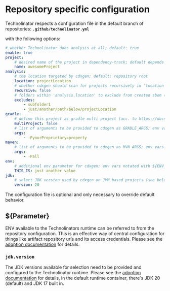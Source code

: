 # Repository specific configuration

Technolinator respects a configuration file in the default branch of repositories:
**`.github/technolinator.yml`**

with the following options:
```yaml
# whether Technolinator does analysis at all; default: true
enable: true
project:
    # desired name of the project in dependency-track; default depends on build system, for maven it's: "groupId:artifactId"
    name: awesomeProject
analysis:
    # the location targeted by cdxgen; default: repository root
    location: projectLocation
    # whether cdxgen should scan for projects recursively in 'location' or only 'location' itself; default: true
    recursive: false
    # folders within 'analysis.location' to exclude from created sbom (e.g. non-production stuff)
    excludes:
        - subfolder1
        - just/another/path/below/projectLocation
gradle:
    # define this project as gradle multi project (acc. to https://docs.gradle.org/current/userguide/intro_multi_project_builds.html)
    multiProject: false
    # list of arguments to be provided to cdxgen as GRADLE_ARGS; env vars notated with ${ENV_VAR} will be resolved (see below)
    args:
        - -PyourProprietary=property
maven:
    # list of arguments to be provided to cdxgen as MVN_ARGS; env vars notated with ${ENV_VAR} will be resolved (see below)
    args:
        - -Pall
env:
    # additional env parameter for cdxgen; env vars notated with ${ENV_VAR} will be resolved (see below)
    THIS_IS: just another value
jdk:
    # select JDK version used by cdxgen on JVM based projects (see below)
    version: 20
```

The configuration file is optional and only necessary to override default behavior.

## ${Parameter}

ENV available to the Technolinators runtime can be referred to from the repository configuration.
This is an effective way of central configuration for things like artifact repository urls and its access credentials.
Please see the [adoption documentation](Adoption.md) for details.

### `jdk.version`

The JDK versions available for selection need to be provided and configured to the Technolinator runtime.
Please see the [adoption documentation](Adoption.md) for details, in the default runtime container, there's JDK 20 (default) and JDK 17 built in.
